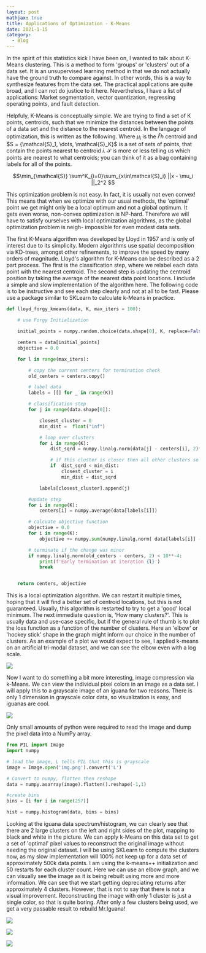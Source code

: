 ```yaml
---
layout: post
mathjax: true
title: Applications of Optimization - K-Means
date: 2021-1-15
category:
  - Blog
---
```


In the spirit of this statistics kick I have been on, I wanted to talk about K-Means clustering. This is a method to form 'groups' or 'clusters' out of a data set. It is an unsupervised learning method in that we do not actually have the ground truth to compare against. In other words, this is a way to synthesize features from the data set. The practical applications are quite broad, and I can not do justice to it here. Nevertheless, I have a list of applications: Market segmentation, vector quantization, regressing operating points, and fault detection.

Helpfuly, K-Means is conceptually simple. We are trying to find a set of K points, centroids, such that we minimize the distances between the points of a data set and the distance to the nearest centroid. In the langage of optimization, this is written as the following. Where $\mu_i$ is the $i^th$ centroid and $S = \{\mathcal{S}_1, \dots, \mathcal{S}_K}$ is a set of sets of points, that contain the points nearest to centroid $i$. $\mathcal{S}$ is more or less telling us which points are nearest to what centroids; you can think of it as a bag containing labels for all of the points.

$$\min_{\mathcal{S}} \sum^K_{i=0}\sum_{x\in\mathcal{S}_i} ||x - \mu_i ||_2^2 $$

This optimization problem is not easy. In fact, it is usually not even convex! This means that when we optimize with our usual methods, the 'optimal' point we get might only be a local optimum and not a global optimum. It gets even worse, non-convex optimization is NP-hard. Therefore we will have to satisfy ourselves with local optimization algorithms, as the global optimization problem is neigh- impossible for even modest data sets. 

The first K-Means algorithm was developed by Lloyd in 1957 and is only of interest due to its simplicity. Modern algorithms use spatial decomposition via KD-trees, amongst other refinements, to improve the speed by many orders of magnitude. Lloyd's algorithm for K-Means can be described as a 2 part process. The first is the classification step, where we relabel each data point with the nearest centroid. The second step is updating the centroid position by taking the average of the nearest data point locations. I include a simple and slow implementation of the algorithm here. The following code is to be instructive and see each step clearly and not at all to be fast. Please use a package similar to SKLearn to calculate k-Means in practice. 

```python
def lloyd_forgy_kmeans(data, K, max_iters = 100):

    # use Forgy Initialization

    initial_points = numpy.random.choice(data.shape[0], K, replace=False)

    centers = data[initial_points]
    objective = 0.0

    for l in range(max_iters):

        # copy the current centers for termination check
        old_centers = centers.copy()

        # label data
        labels = [[] for _ in range(K)]

        # classification step
        for j in range(data.shape[0]):

            closest_cluster = 0
            min_dist =  float("inf")

            # loop over clusters
            for i in range(K):
                dist_sqrd = numpy.linalg.norm(data[j] - centers[i], 2)**2

                # if this cluster is closer then all other clusters so far update best distance and perspective index
                if  dist_sqrd < min_dist:
                    closest_cluster = i
                    min_dist = dist_sqrd

            labels[closest_cluster].append(j)

        #update step
        for i in range(K):
            centers[i] = numpy.average(data[labels[i]])

        # calcuate objective function
        objective = 0.0
        for i in range(K):
            objective += numpy.sum(numpy.linalg.norm( data[labels[i]] - centers[i])**2)

        # terminate if the change was minor
        if numpy.linalg.norm(old_centers - centers, 2) < 10**-4:
            print(f'Early termination at iteration {l}')
            break


    return centers, objective
```

This is a local optimization algorithm. We can restart it multiple times, hoping that it will find a better set of centroid locations, but this is not guaranteed. Usually, this algorithm is restarted to try to get a 'good' local minimum. The next immediate question is, 'How many clusters?'. This is usually data and use-case specific, but if the general rule of thumb is to plot the loss function as a function of the number of clusters. Here an 'elbow' or 'hockey stick' shape in the graph might inform our choice in the number of clusters. As an example of a plot we would expect to see, I applied k-means on an artificial tri-modal dataset, and we can see the elbow even with a log scale.

![](/assets/imgs/loss.png)

Now I want to do something a bit more interesting, image compression via k-Means. We can view the individual pixel colors in an image as a data set. I will apply this to a grayscale image of an iguana for two reasons. There is only 1 dimension in grayscale color data, so visualization is easy, and iguanas are cool. 

![](/assets/imgs/img.png)

Only small amounts of python were required to read the image and dump the pixel data into a NumPy array. 

```python
from PIL import Image
import numpy

# load the image, L tells PIL that this is grayscale
image = Image.open('img.png').convert('L')

# Convert to numpy, flatten then reshape
data = numpy.asarray(image).flatten().reshape(-1,1)

#create bins
bins = [i for i in range(257)]

hist = numpy.histogram(data, bins = bins)
```

Looking at the iguana data spectrum/histogram, we can clearly see that there are 2 large clusters on the left and right sides of the plot, mapping to black and white in the picture. We can apply k-Means on this data set to get a set of 'optimal' pixel values to reconstruct the original image without needing the original dataset. I will be using SKLearn to compute the clusters now, as my slow implementation will 100% not keep up for a data set of approximately 500k data points. I am using the k-means++ initialization and 50 restarts for each cluster count. Here we can use an elbow graph, and we can visually see the image as it is being rebuilt using more and more information. We can see that we start getting depreciating returns after approximately 4 clusters. However, that is not to say that there is not a visual improvement. Reconstructing the image with only 1 cluster is just a single color, so that is quite boring. After only a few clusters being used, we get a very passable result to rebuild Mr.Iguana!


![](/assets/imgs/iguana_elbow.png)

![](/assets/imgs/iguana_recreate.gif)

![](/assets/imgs/iguana_kmeans.gif)





















